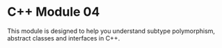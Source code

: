 # C++ Module 04

This module is designed to help you understand subtype polymorphism, abstract classes and interfaces in C++.
